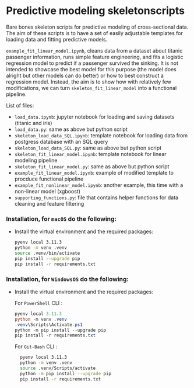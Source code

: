 # Predictive modeling skeletonscripts
Bare bones skeleton scripts for predictive modeling of cross-sectional data. The aim of these scripts is to have a set of easily adjustable templates for loading data and fitting predictive models.

`example_fit_linear_model.ipynb`, cleans data from a dataset about titanic passenger information, runs simple feature engineering, and fits a logistic regression model to predict if a passenger survived the sinking. It is not intended to showcase the best model for this purpose (the model does alright but other models can do better) or how to best construct a regression model. Instead, the aim is to show how with relatively few modifications, we can turn `skeleton_fit_linear_model` into a functional pipeline.

List of files:
- `load_data.ipynb`: jupyter notebook for loading and saving datasets (titanic and iris)
- `load_data.py`: same as above but python script
- `skeleton_load_data_SQL.ipynb`: template notebook for loading data from postgress database with an SQL query
- `skeleton_load_data_SQL.py`: same as above but python script
- `skeleton_fit_linear_model.ipynb`: template notebook for linear modeling pipeline
- `skeleton_fit_linear_model.py`: same as above but python script
- `example_fit_linear_model.ipynb`: example of modified template to procduce functional pipeline
- `example_fit_nonlinear_model.ipynb`: another example, this time with a non-linear model (xgboost)
- `supporting_functions.py`: file that contains helper functions for data cleaning and feature filtering

### **Installation, for `macOS`** do the following: 


- Install the virtual environment and the required packages:

    ```BASH
    pyenv local 3.11.3
    python -m venv .venv
    source .venv/bin/activate
    pip install --upgrade pip
    pip install -r requirements.txt
    ```
### **Installation, for `WindowsOS`** do the following:

- Install the virtual environment and the required packages:

   For `PowerShell` CLI :

    ```PowerShell
    pyenv local 3.11.3
    python -m venv .venv
    .venv\Scripts\Activate.ps1
    python -m pip install --upgrade pip
    pip install -r requirements.txt
    ```

    For `Git-Bash` CLI :

  ```BASH
    pyenv local 3.11.3
    python -m venv .venv
    source .venv/Scripts/activate
    python -m pip install --upgrade pip
    pip install -r requirements.txt
    ```